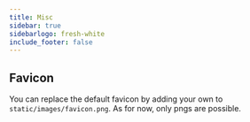 ```yaml
---
title: Misc
sidebar: true
sidebarlogo: fresh-white
include_footer: false
---
```


## Favicon

You can replace the default favicon by adding your own to `static/images/favicon.png`.
As for now, only pngs are possible.
